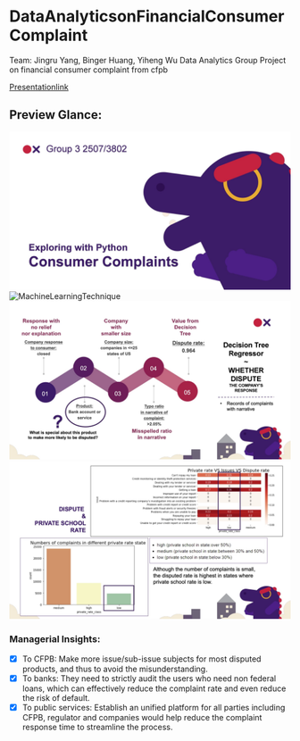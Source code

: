 # DataAnalyticsonFinancialConsumerComplaint

Team: Jingru Yang, Binger Huang, Yiheng Wu
Data Analytics Group Project on financial consumer complaint from cfpb

[Presentationlink](https://github.com/evajryang/DataAnalyticsonFinancialConsumerComplaint/blob/main/presentation/Presentation.pdf)

## Preview Glance:
![Front page](https://github.com/evajryang/DataAnalyticsonFinancialConsumerComplaint/blob/main/presentation/page1.jpg)
![MachineLearningTechnique](https://github.com/evajryang/Econometrics-analysis/blob/main/presentation/financialconsumercomplaint_datamanipulation.jpg)
![DecisionTreeRegressor](https://github.com/evajryang/DataAnalyticsonFinancialConsumerComplaint/blob/main/presentation/DecisionTreeRegressor.jpg)
![DisputeRate&SchoolRate](https://github.com/evajryang/DataAnalyticsonFinancialConsumerComplaint/blob/main/presentation/Dispute%20Rate.jpg)
### Managerial Insights:
- [x] To CFPB:
Make more issue/sub-issue subjects for most disputed products, and thus to avoid the misunderstanding.
- [x] To banks:
They need to strictly audit the users who need non federal loans, which can effectively reduce the complaint rate and even reduce the risk of default.
- [x] To public services:
Establish an unified platform for all parties including CFPB, regulator and companies would help reduce the complaint response time to streamline the process.
